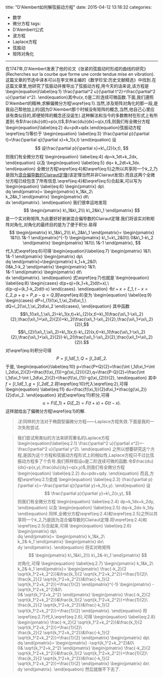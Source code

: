 title: "D'Alembert如何解弦振动方程"
date: 2015-04-12 13:18:32
categories:
- 数学
- 微分方程
tags:
- D'Alembert公式
- 波方程
- Laplace方程
- 弦振动
- 矩阵对角化
---
在1747年,D'Alembert发表了他的论文《张紧的弦振动时形成的曲线的研究》(Recherches sur la courbe que forme une corde tendue mise en vibration).这篇文章的节选中译本可以在李文林主编的《数学珍宝:历史文献精选》中找到.在这篇文章里,他研究了弦振动并推导出了弦振动方程,用今天的话来说,该方程是\begin{equation}\label{eq:1}
\frac{\partial^2 u}{\partial t^2}=\frac{\partial^2 u}{\partial x^2}.
\end{equation}其中$u(x,t)$是二阶连续可微函数.下面,我们遵照D'Alembert的精神,求解偏微分方程\eqref{eq:1}.当然,涉及矩阵对角化的那一段,是我自己帮他加上的(因为D'Alembert那个时候没有矩阵的概念,当然,他自己心里应该有类似目的,即便矩阵的概念还没诞生).这种解法和当今的多数教材在形式上有所差别.令$\frac{du}{dt}=p(x,t)$,$\frac{du}{dx}=q(x,t)$,则我们有全微分方程\begin{equation}\label{eq:2} du=pdt+qdx.\end{equation}弦振动方程\eqref{eq:1}等价于
\begin{equation}
  \label{eq:3}
  \frac{\partial p}{\partial t}=\frac{\partial q}{\partial x}=k\_1(x,t)
\end{equation}
设
$$
设\frac{\partial p}{\partial x}=k\_{2}(x,t),
$$
则我们有全微分方程
\begin{equation}
  \label{eq:4}
  dp=k\_1dt+k\_2dx,
\end{equation}
以及
\begin{equation}
  \label{eq:5}
  dq= k\_2dt+k\_1dx.
\end{equation}
全微分方程\eqref{eq:4}和\eqref{eq:5}之所以共享同一个$k\_2$,乃是因为[混合偏导数的Clairaut定理](/2015/02/23/混合偏导数的Clairaut定理/)(该定理当然并非Clairaut发现).而且这两个全微分方程已经包含了所有信息.\eqref{eq:4}和\eqref{eq:5}合起来,可以写为
\begin{equation}
  \label{eq:6}
  \begin{pmatrix}
    dp\\\
    dq
  \end{pmatrix}=
  \begin{pmatrix}
    k\_1&k\_2\\\
    k\_2&k\_1
  \end{pmatrix}
  \begin{pmatrix}
    dt\\\
    dx
  \end{pmatrix}.
\end{equation}
我们很幸运地发现
$$
  \begin{pmatrix}
    k\_1&k\_2\\\
    k\_2&k\_1
  \end{pmatrix}
$$
是一个实对称矩阵,为此要好好谢谢混合偏导数的Clairaut定理.我们将该实对称矩阵对角化,对角化的最终目的是为了便于积分.易得
$$
  \begin{pmatrix}
    k\_1&k\_2\\\
    k\_2&k\_1
  \end{pmatrix}=
  \begin{pmatrix}
    1&1\\\
    1&-1
  \end{pmatrix}^{-1}
  \begin{pmatrix}
    k\_1+k\_2&0\\\
0&k\_1-k\_2
  \end{pmatrix}
  \begin{pmatrix}
    1&1\\\
1&-1
  \end{pmatrix},
$$
代入式\eqref{eq:6}可得
\begin{equation}\label{eq:7}
\begin{pmatrix}
  1&1\\\
  1&-1
\end{pmatrix}
\begin{pmatrix}
  dp\\\
  dq
\end{pmatrix}=\begin{pmatrix}
    k\_1+k\_2&0\\\
0&k\_1-k\_2
  \end{pmatrix}
  \begin{pmatrix}
    1&1\\\
1&-1
  \end{pmatrix}
  \begin{pmatrix}
    dt\\\
    dx
  \end{pmatrix}.
\end{equation}
式\eqref{eq:7}也就是
\begin{equation}
  \label{eq:8}
  \begin{cases}
       d(p+q)=(k\_1+k\_2)d(t+x),\\\
    d(p-q)=(k\_1-k\_2)d(t-x)
  \end{cases}.
\end{equation}
令$t+x=\xi\_1,t-x=\xi\_2,p+q=P,p-q=Q$,则\eqref{eq:8}变为
\begin{equation}
  \label{eq:9}
\begin{cases}
  dP=l\_{1}(\xi\_1,\xi\_2)d\xi\_1,\\\
  dQ=l\_2(\xi\_1,\xi\_2)d\xi\_2
\end{cases},
\end{equation}
其中函数
$$l\_1(\xi\_1,\xi\_2)=k\_1(x,t)+k\_{2}(x,t)=k\_1(\frac{\xi\_1-\xi\_2}{2},\frac{\xi\_1+\xi\_2}{2})+k\_2(\frac{\xi\_1-\xi\_2}{2},\frac{\xi\_1+\xi\_2}{2}),$$
$$l\_{2}(\xi\_1,\xi\_2)=k\_1(x,t)-k\_{2}(x,t)=k\_1(\frac{\xi\_1-\xi\_2}{2},\frac{\xi\_1+\xi\_2}{2})-k\_2(\frac{\xi\_1-\xi\_2}{2},\frac{\xi\_1+\xi\_2}{2}).$$对\eqref{eq:9}积分可得
$$
P=\int l\_1d\xi\_1,Q=\int l\_2d\xi\_2.
$$
于是,
\begin{equation}\label{eq:10}
p=\frac{P+Q}{2}=\frac{\int l\_1d\xi\_1+\int l\_2d\xi\_2}{2}=\frac{f(\xi\_{1})+g(\xi\_{2})}{2},q=\frac{P-Q}{2}=\frac{\int l\_1d\xi\_1-\int l\_2d\xi\_2}{2}=\frac{f(\xi\_{1})-g(\xi\_{2})}{2},
\end{equation}
其中$f=\int l\_1d\xi\_{1},g=\int l\_2d\xi\_{2}$.将\eqref{eq:10}代入\eqref{eq:2},可得
\begin{equation}
  \label{eq:11}
  du=\frac{f(\xi\_1)}{2}d\xi\_1+\frac{g(\xi\_2)}{2}d\xi\_2.
\end{equation}
对式\eqref{eq:11}积分,可得
$$
u=F(\xi\_1)+G(\xi\_2)=F(t+x)+G(t-x).
$$
这样就给出了偏微分方程\eqref{eq:1}的解.

>*注*:同样的方法对于椭圆型偏微分方程——Laplace方程失效.下面是我的一次失败尝试.

>我们尝试用类似的方法来研究著名的Laplace方程
\begin{equation}\label{eq:2.1}
\frac{\partial^2 u}{\partial x^2}=-\frac{\partial^2 u}{\partial y^2}.
\end{equation}
之所以想要研究这个方程,是因为这个方程和弦振动方程形式上的相似性,Laplace方程只不过比弦振动方程多了个负号.我们照样假设$u$是二阶连续可微的函数.令$\frac{du}{dx}=p(x,y),\frac{du}{dy}=q(x,y)$,则我们有全微分方程
\begin{equation}
  \label{eq:2.2}
du=pdx+qdy.
\end{equation}
而且,方程\eqref{eq:2.1}变成
\begin{equation}
  \label{eq:2.3}
  \frac{\partial p}{\partial x}=-\frac{\partial q}{\partial y}=k\_1(x,y).
\end{equation}
设
$$
\frac{\partial p}{\partial y}=k\_2(x,y),
$$
则我们有全微分方程
\begin{equation}
  \label{eq:2.4}
  dp=k\_1dx+k\_2dy,
\end{equation}
以及
\begin{equation}
  \label{eq:2.5}
  dq=k\_2dx-k\_1dy.
\end{equation}
同样,全微分方程\eqref{eq:2.4}和\eqref{eq:2.5}之所以共享同一个$k\_{2}$,乃是因为混合偏导数的Clairaut定理.将\eqref{eq:2.4}和\eqref{eq:2.5}合起来,可得
\begin{equation}
  \label{eq:2.6}
  \begin{pmatrix}
    dp\\\
    dq
  \end{pmatrix}=
  \begin{pmatrix}
    k\_1&k\_2\\\
    k\_2&-k\_1
  \end{pmatrix}
  \begin{pmatrix}
    dx\\\
    dy
  \end{pmatrix}.
\end{equation}
将实对称矩阵
$$
  \begin{pmatrix}
    k\_1&k\_2\\\
    k\_2&-k\_1
  \end{pmatrix}
$$
对角化,可得
\begin{equation}
  \label{eq:2.7}
  \begin{pmatrix}
    k\_1&k\_2\\\
    k\_2&-k\_1
  \end{pmatrix}=
    \begin{pmatrix}
\frac{-k\_2}{2 \sqrt{k\_1^2+k\_2^2}}&\frac{k\_1}{2
  \sqrt{k\_1^2+k\_2^2}}+\frac{1}{2}\\\
\frac{k\_2}{2 \sqrt{k\_1^2+k\_2^2}}&\frac{-k\_1}{2 \sqrt{k\_1^2+k\_2^2}}+\frac{1}{2}
  \end{pmatrix}^{-1}
  \begin{pmatrix}
    -\sqrt{k\_1^2+k\_2^2}&0\\\
    0& \sqrt{k\_1^2+k\_2^2}
  \end{pmatrix}
  \begin{pmatrix}
\frac{-k\_2}{2 \sqrt{k\_1^2+k\_2^2}}&\frac{k\_1}{2
  \sqrt{k\_1^2+k\_2^2}}+\frac{1}{2}\\\
\frac{k\_2}{2 \sqrt{k\_1^2+k\_2^2}}&\frac{-k\_1}{2 \sqrt{k\_1^2+k\_2^2}}+\frac{1}{2}
  \end{pmatrix}.
\end{equation}
将\eqref{eq:2.7}代入\eqref{eq:2.6},可得
\begin{equation}
  \label{eq:2.8}
   \begin{pmatrix}
\frac{-k\_2}{2 \sqrt{k\_1^2+k\_2^2}}&\frac{k\_1}{2
  \sqrt{k\_1^2+k\_2^2}}+\frac{1}{2}\\\
\frac{k\_2}{2 \sqrt{k\_1^2+k\_2^2}}&\frac{-k\_1}{2 \sqrt{k\_1^2+k\_2^2}}+\frac{1}{2}
  \end{pmatrix}
  \begin{pmatrix}
    dp\\\
    dq
  \end{pmatrix}=  \begin{pmatrix}
    -\sqrt{k\_1^2+k\_2^2}&0\\\
    0& \sqrt{k\_1^2+k\_2^2}
  \end{pmatrix}
  \begin{pmatrix}
\frac{-k\_2}{2 \sqrt{k\_1^2+k\_2^2}}&\frac{k\_1}{2
  \sqrt{k\_1^2+k\_2^2}}+\frac{1}{2}\\\
\frac{k\_2}{2 \sqrt{k\_1^2+k\_2^2}}&\frac{-k\_1}{2 \sqrt{k\_1^2+k\_2^2}}+\frac{1}{2}
  \end{pmatrix}
  \begin{pmatrix}
    dx\\\
    dy
  \end{pmatrix}.
\end{equation}
然后就做不下去了.
